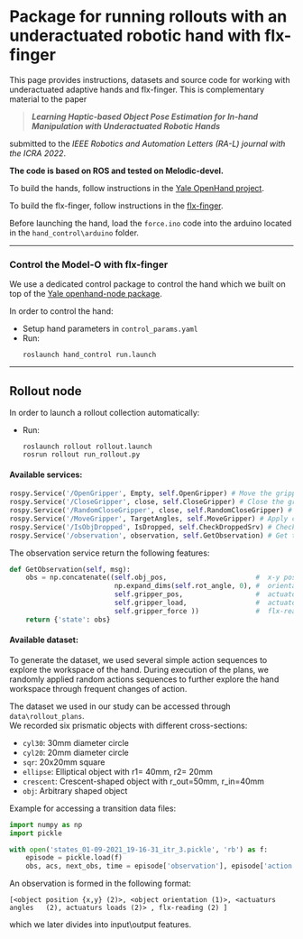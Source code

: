  <!--:construction_worker: :construction: **_This page is under construction_** :construction: :construction_worker:-->


# Package for running rollouts with an underactuated robotic hand with flx-finger

This page provides instructions, datasets and source code for working with underactuated adaptive hands and flx-finger. This is complementary material to the paper

> ***Learning Haptic-based Object Pose Estimation for In-hand Manipulation with Underactuated Robotic Hands***

submitted to the *IEEE Robotics and Automation Letters (RA-L) journal with the ICRA 2022*.

**The code is based on ROS and tested on Melodic-devel.**

To build the hands, follow instructions in the [Yale OpenHand project](https://www.eng.yale.edu/grablab/openhand/).

To build the flx-finger, follow instructions in the [flx-finger](https://github.com/osheraz/flx-tac-finger).

Before launching the hand, load the `force.ino` code into the arduino located in the `hand_control\arduino` folder.

---
### Control the Model-O with flx-finger

We use a dedicated control package to control the hand which we built on top of the  [Yale openhand-node package](https://github.com/grablab/openhand_node).

In order to control the hand:
- Setup hand parameters in `control_params.yaml`
- Run:
     ```
     roslaunch hand_control run.launch
     ```

---
## Rollout node

In order to launch a rollout collection automatically:
- Run:
     ```
     roslaunch rollout rollout.launch
     rosrun rollout run_rollout.py
     ```

#### Available services:
```python
rospy.Service('/OpenGripper', Empty, self.OpenGripper) # Move the gripper to the initial state
rospy.Service('/CloseGripper', close, self.CloseGripper) # Close the gripper up to pre-defined pressure
rospy.Service('/RandomCloseGripper', close, self.RandomCloseGripper) # Random-delayed-Close of the gripper up to pre-defined pressure
rospy.Service('/MoveGripper', TargetAngles, self.MoveGripper) # Apply current action to each finger of the gripper
rospy.Service('/IsObjDropped', IsDropped, self.CheckDroppedSrv) # Check if the grasped object is dropped
rospy.Service('/observation', observation, self.GetObservation) # Get the current hand feature configuration
```

The observation service return the following features:
```python
def GetObservation(self, msg):
    obs = np.concatenate((self.obj_pos,                      #  x-y pose of the grapsed object
                          np.expand_dims(self.rot_angle, 0), #  orientation of the grapsed object
                          self.gripper_pos,                  #  actuator angles
                          self.gripper_load,                 #  actuator loads
                          self.gripper_force ))              #  flx-readings
    return {'state': obs}
```

#### Available dataset:

To generate the dataset, we used several simple action sequences to explore the workspace of the hand.
During execution of the plans, we randomly applied random actions sequences to further explore the hand workspace through frequent changes of action.

The dataset we used in our study can be accessed through ```data\rollout_plans```.\
We recorded six prismatic objects with different cross-sections:
- `cyl30`: 30mm diameter circle
- `cyl20`: 20mm diameter circle
- `sqr`: 20x20mm square
- `ellipse`: Elliptical object with r1= 40mm, r2= 20mm
- `crescent`: Crescent-shaped object with r_out=50mm, r_in=40mm
- `obj`: Arbitrary shaped object

Example for accessing a transition data files:
```python
import numpy as np
import pickle

with open('states_01-09-2021_19-16-31_itr_3.pickle', 'rb') as f:
    episode = pickle.load(f)
    obs, acs, next_obs, time = episode['observation'], episode['action'], episode['next_observation'],  episode['time']

```

An observation is formed in the following format:
```
[<object position {x,y} (2)>, <object orientation (1)>, <actuaturs angles   (2), actuaturs loads (2)> , flx-reading (2) ]
```
which we later divides into input\output features.
